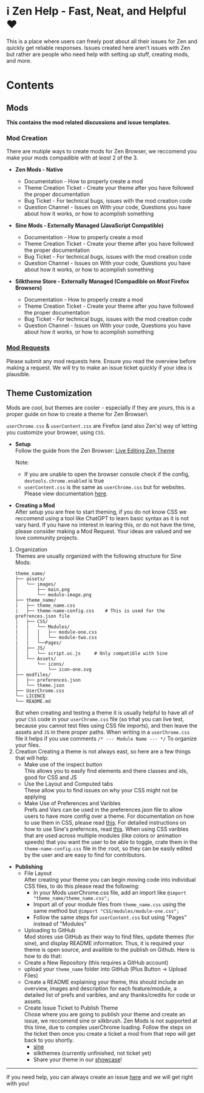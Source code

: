 # ℹ️ Zen Help - Fast, Neat, and Helpful ❤️
This is a place where users can freely post about all their issues for Zen and quickly get reliable responses.
Issues created here aren't issues with Zen but rather are people who need help with setting up stuff, creating mods, and more.

# Contents

## Mods
**This contains the mod related discussions and issue templates.**

### Mod Creation
There are mutiple ways to create mods for Zen Browser, we reccomend you make your mods compadible with _at least_ 2 of the 3.
* **Zen Mods - Native**
  * Documentation - How to properly create a mod
  * Theme Creation Ticket - Create your theme after you have followed the proper documentation
  * Bug Ticket - For technical bugs, issues with the mod creation code
  * Question Channel - Issues on With your code, Questions you have about how it works, or how to acomplish something

* **Sine Mods - Externally Managed (JavaScript Compatible)**
  * Documentation - How to properly create a mod
  * Theme Creation Ticket - Create your theme after you have followed the proper documentation
  * Bug Ticket - For technical bugs, issues with the mod creation code
  * Question Channel - Issues on With your code, Questions you have about how it works, or how to acomplish something

* **Silktheme Store - Externally Managed (Compadible on _Most_ Firefox Browsers)**
  * Documentation - How to properly create a mod
  * Theme Creation Ticket - Create your theme after you have followed the proper documentation
  * Bug Ticket - For technical bugs, issues with the mod creation code
  * Question Channel - Issues on With your code, Questions you have about how it works, or how to acomplish something

### [Mod Requests](https://github.com/ZenHelp/zen-help/discussions/2)
Please submit any mod requests here. Ensure you read the overview before making a request. We will try to make an issue ticket quickly if your idea is plausible.

## Theme Customization
Mods are cool, but themes are cooler - especially if they are _yours_, this is a proper guide on how to create a theme for Zen Browser\

`userChrome.css` & `userContent.css` are Firefox (and also Zen's) way of letting you customize your browser, using `CSS`.
* **Setup**\
  Follow the guide from the Zen Browser: [Live Editing Zen Theme](https://docs.zen-browser.app/guides/live-editing)
  
  Note:
   * If you are unable to open the browser console check if the config, `devtools.chrome.enabled` is true
   * `userContent.css` is the same as `userChrome.css` but for websites. Please view documentation [here](). 

* **Creating a Mod**\
  After setup you are free to start theming, if you do not know CSS we reccomend using a tool like ChatGPT to learn basic syntax as it is not vary hard. If you have no interest in learing this, or do not have the time, please consider making a Mod Request. Your ideas are valued and we love community projects.
1. Organization\
     Themes are usually organized with the following structure for Sine Mods:
     ```
     theme_name/
     ├── assets/
     │   └── images/
     │       ├── main.png
     │       └── module-image.png
     ├── theme_name/
     |   ├── theme_name.css
     |   ├── theme-name-config.css    # This is used for the prefrences.json file
     │   ├── CSS/
     |   |   └── Modules/
     |   │   │   ├── module-one.css
     |   │   │   └── module-two.css
     |   |   └──Pages/
     │   ├── JS/
     │   │   └── script.uc.js     # Only compatible with Sine
     │   └── Assets/
     │       └── icons/
     │           └── icon-one.svg
     ├── modfiles/
     │   ├── preferences.json
     │   └── theme.json
     ├── UserChrome.css
     └── LICENCE
     └── README.md
     
     ```
     But when creating and testing a theme it is usually helpful to have all of your `CSS` code in your `userChrome.css` file (so trhat you can live test, because you cannot test files using CSS file imports), and then leave the assets and `JS` in there proper paths. When writing in a `userChrome.css` file it helps if you use comments `/* --- Module Name --- */` To organize your files. 
2. Creation
   Creating a theme is not always east, so here are a few things that will help:
   * Make use of the inspect button\
       This allows you to easily find elements and there classes and ids, good for CSS and JS
   * Use the Layout and Computed tabs\
       These allow you to find issues on why your CSS might not be applying
   * Make Use of Preferences and Varibles\
      Prefs and Vars can be used in the preferences.json file to allow users to have more config over a theme. For documentation on how to use them in CSS, please read [this](https://docs.zen-browser.app/themes-store/themes-marketplace-preferences). For detailed instructions on how to use Sine's prefernces, read [this](https://github.com/CosmoCreeper/Sine/wiki/Features#-powerful-new-preference-features). When using CSS varibles that are used across multiple modules (like colors or animation speeds) that you want the user to be able to toggle, crate them in the `theme-name-config.css` file in the :root, so they can be easily edited by the user and are easy to find for contributors.
* **Publishing**
  * File Layout\
  After creating your theme you can begin moving code into individual CSS files, to do this please read the following:
     * In your Mods userChrome.css file, add an import like `@import "theme_name/theme_name.css";`
     * Import all of your module files from `theme_name.css` using the same method but `@import "CSS/modules/module-one.css";`
     * Follow the same steps for `userContent.css` but using "Pages" instead of "Modules"
   * Uploading to GitHub\
  Mod stores use GitHub as their way to find files, update themes (for sine), and display README information. Thus, it is required your theme is open source, and availible to the publish on Github. Here is how to do that:
    * Create a New Repository (this requires a GitHub account)
    * upload your `theme_name` folder into GitHub (Plus Button -> Upload Files)
    * Create a README explaining your theme, this should include an overview, images and description for each feature/module, a detailed list of prefs and varibles, and any thanks/credits for code or assets.
  * Create Issue Ticket to Publish Theme\
    Chose where you are going to publish your theme and create an issue, we reccomend sine or silkbrush. Zen Mods is not supported at this time, due to complex userChrome loading. Follow the steps on the ticket then once you create a ticket a mod from that repo will get back to you shortly.
     * [sine](https://github.com/CosmoCreeper/Sine/issues/new?template=add-theme.yml)
     * silkthemes (currently unfinished, not ticket yet)
     * Share your theme in our [showcase](https://github.com/ZenHelp/zen-help/discussions/13)!
---
If you need help, you can always create an issue [here]() and we will get right with you!

